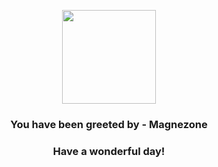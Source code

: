 <p align="center">
    <img src="https://raw.githubusercontent.com/PokeAPI/sprites/master/sprites/pokemon/462.png" width="150" height="150">
</p>
<h3 align="center">You have been greeted by - <b>Magnezone</b></h3>
<h3 align="center">Have a wonderful day!</h3>
